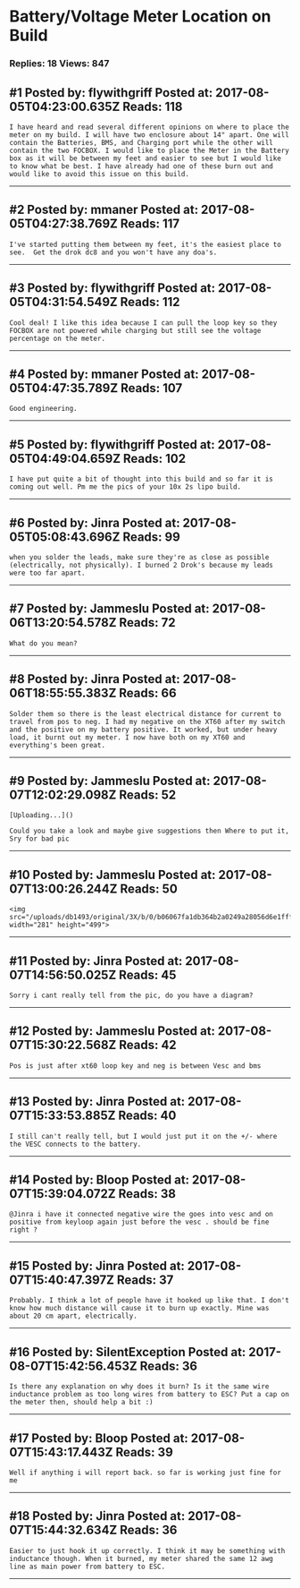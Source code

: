 # Battery/Voltage Meter Location on Build

### Replies: 18 Views: 847

## \#1 Posted by: flywithgriff Posted at: 2017-08-05T04:23:00.635Z Reads: 118

```
I have heard and read several different opinions on where to place the meter on my build. I will have two enclosure about 14" apart. One will contain the Batteries, BMS, and Charging port while the other will contain the two FOCBOX. I would like to place the Meter in the Battery box as it will be between my feet and easier to see but I would like to know what be best. I have already had one of these burn out and would like to avoid this issue on this build.
```

---
## \#2 Posted by: mmaner Posted at: 2017-08-05T04:27:38.769Z Reads: 117

```
I've started putting them between my feet, it's the easiest place to see.  Get the drok dc8 and you won't have any doa's.
```

---
## \#3 Posted by: flywithgriff Posted at: 2017-08-05T04:31:54.549Z Reads: 112

```
Cool deal! I like this idea because I can pull the loop key so they FOCBOX are not powered while charging but still see the voltage percentage on the meter.
```

---
## \#4 Posted by: mmaner Posted at: 2017-08-05T04:47:35.789Z Reads: 107

```
Good engineering.
```

---
## \#5 Posted by: flywithgriff Posted at: 2017-08-05T04:49:04.659Z Reads: 102

```
I have put quite a bit of thought into this build and so far it is coming out well. Pm me the pics of your 10x 2s lipo build.
```

---
## \#6 Posted by: Jinra Posted at: 2017-08-05T05:08:43.696Z Reads: 99

```
when you solder the leads, make sure they're as close as possible (electrically, not physically). I burned 2 Drok's because my leads were too far apart.
```

---
## \#7 Posted by: Jammeslu Posted at: 2017-08-06T13:20:54.578Z Reads: 72

```
What do you mean?
```

---
## \#8 Posted by: Jinra Posted at: 2017-08-06T18:55:55.383Z Reads: 66

```
Solder them so there is the least electrical distance for current to travel from pos to neg. I had my negative on the XT60 after my switch and the positive on my battery positive. It worked, but under heavy load, it burnt out my meter. I now have both on my XT60 and everything's been great.
```

---
## \#9 Posted by: Jammeslu Posted at: 2017-08-07T12:02:29.098Z Reads: 52

```
[Uploading...]() 

Could you take a look and maybe give suggestions then Where to put it, Sry for bad pic
```

---
## \#10 Posted by: Jammeslu Posted at: 2017-08-07T13:00:26.244Z Reads: 50

```
<img src="/uploads/db1493/original/3X/b/0/b06067fa1db364b2a0249a28056d6e1fffe2a8a5.jpg" width="281" height="499">
```

---
## \#11 Posted by: Jinra Posted at: 2017-08-07T14:56:50.025Z Reads: 45

```
Sorry i cant really tell from the pic, do you have a diagram?
```

---
## \#12 Posted by: Jammeslu Posted at: 2017-08-07T15:30:22.568Z Reads: 42

```
Pos is just after xt60 loop key and neg is between Vesc and bms
```

---
## \#13 Posted by: Jinra Posted at: 2017-08-07T15:33:53.885Z Reads: 40

```
I still can't really tell, but I would just put it on the +/- where the VESC connects to the battery.
```

---
## \#14 Posted by: Bloop Posted at: 2017-08-07T15:39:04.072Z Reads: 38

```
@Jinra i have it connected negative wire the goes into vesc and on positive from keyloop again just before the vesc . should be fine right ?
```

---
## \#15 Posted by: Jinra Posted at: 2017-08-07T15:40:47.397Z Reads: 37

```
Probably. I think a lot of people have it hooked up like that. I don't know how much distance will cause it to burn up exactly. Mine was about 20 cm apart, electrically.
```

---
## \#16 Posted by: SilentException Posted at: 2017-08-07T15:42:56.453Z Reads: 36

```
Is there any explanation on why does it burn? Is it the same wire inductance problem as too long wires from battery to ESC? Put a cap on the meter then, should help a bit :)
```

---
## \#17 Posted by: Bloop Posted at: 2017-08-07T15:43:17.443Z Reads: 39

```
Well if anything i will report back. so far is working just fine for me
```

---
## \#18 Posted by: Jinra Posted at: 2017-08-07T15:44:32.634Z Reads: 36

```
Easier to just hook it up correctly. I think it may be something with inductance though. When it burned, my meter shared the same 12 awg line as main power from battery to ESC.
```

---
